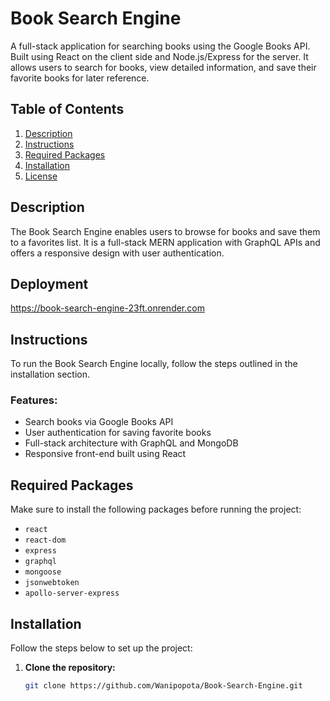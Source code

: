 # Book Search Engine

A full-stack application for searching books using the Google Books API. Built using React on the client side and Node.js/Express for the server. It allows users to search for books, view detailed information, and save their favorite books for later reference.

## Table of Contents

1. [Description](#description)
2. [Instructions](#instructions)
3. [Required Packages](#required-packages)
4. [Installation](#installation)
5. [License](#license)

## Description

The Book Search Engine enables users to browse for books and save them to a favorites list. It is a full-stack MERN application with GraphQL APIs and offers a responsive design with user authentication.

## Deployment 

https://book-search-engine-23ft.onrender.com

## Instructions

To run the Book Search Engine locally, follow the steps outlined in the installation section.

### Features:
- Search books via Google Books API
- User authentication for saving favorite books
- Full-stack architecture with GraphQL and MongoDB
- Responsive front-end built using React

## Required Packages

Make sure to install the following packages before running the project:

- `react`
- `react-dom`
- `express`
- `graphql`
- `mongoose`
- `jsonwebtoken`
- `apollo-server-express`

## Installation

Follow the steps below to set up the project:

1. **Clone the repository:**

   ```bash
   git clone https://github.com/Wanipopota/Book-Search-Engine.git
